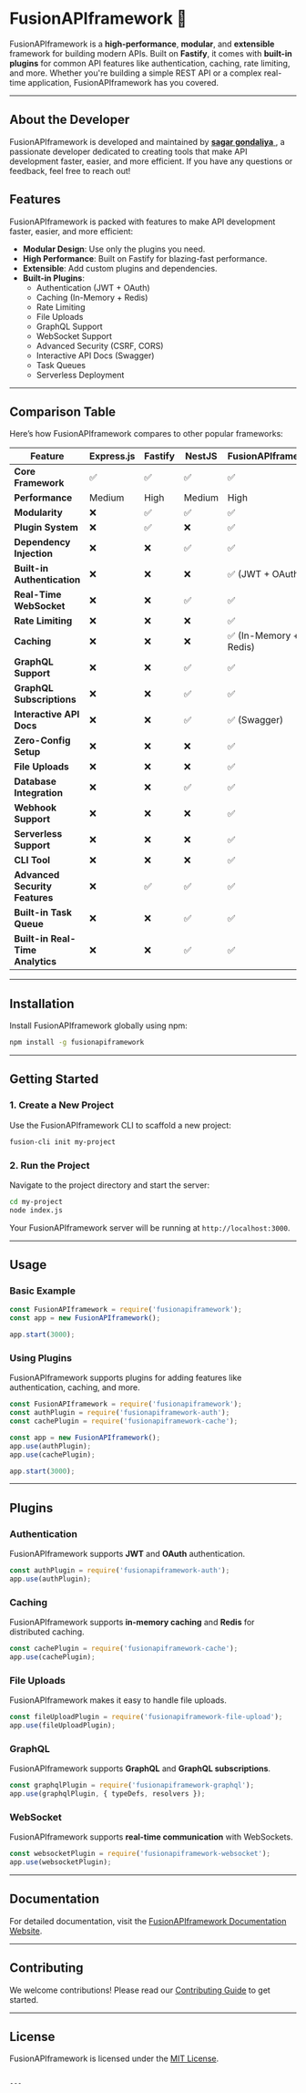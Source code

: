 # FusionAPIframework 🚀

FusionAPIframework is a **high-performance**, **modular**, and **extensible** framework for building modern APIs. Built on **Fastify**, it comes with **built-in plugins** for common API features like authentication, caching, rate limiting, and more. Whether you're building a simple REST API or a complex real-time application, FusionAPIframework has you covered.

---
## **About the Developer**

FusionAPIframework is developed and maintained by [ **sagar gondaliya** ](https://www.linkedin.com/in/sagar-gondaliya/), a passionate developer dedicated to creating tools that make API development faster, easier, and more efficient. If you have any questions or feedback, feel free to reach out!

## **Features**

FusionAPIframework is packed with features to make API development faster, easier, and more efficient:

- **Modular Design**: Use only the plugins you need.
- **High Performance**: Built on Fastify for blazing-fast performance.
- **Extensible**: Add custom plugins and dependencies.
- **Built-in Plugins**:
  - Authentication (JWT + OAuth)
  - Caching (In-Memory + Redis)
  - Rate Limiting
  - File Uploads
  - GraphQL Support
  - WebSocket Support
  - Advanced Security (CSRF, CORS)
  - Interactive API Docs (Swagger)
  - Task Queues
  - Serverless Deployment

---

## **Comparison Table**

Here’s how FusionAPIframework compares to other popular frameworks:

| Feature                          | Express.js | Fastify | NestJS | FusionAPIframework |
|----------------------------------|------------|---------|--------|--------------------|
| **Core Framework**               | ✅         | ✅      | ✅     | ✅                 |
| **Performance**                  | Medium     | High    | Medium | High               |
| **Modularity**                   | ❌         | ✅      | ✅     | ✅                 |
| **Plugin System**                | ❌         | ✅      | ❌     | ✅                 |
| **Dependency Injection**         | ❌         | ❌      | ✅     | ✅                 |
| **Built-in Authentication**      | ❌         | ❌      | ❌     | ✅ (JWT + OAuth)   |
| **Real-Time WebSocket**          | ❌         | ❌      | ✅     | ✅                 |
| **Rate Limiting**                | ❌         | ❌      | ❌     | ✅                 |
| **Caching**                      | ❌         | ❌      | ❌     | ✅ (In-Memory + Redis) |
| **GraphQL Support**              | ❌         | ❌      | ✅     | ✅                 |
| **GraphQL Subscriptions**        | ❌         | ❌      | ✅     | ✅                 |
| **Interactive API Docs**         | ❌         | ❌      | ✅     | ✅ (Swagger)       |
| **Zero-Config Setup**            | ❌         | ❌      | ❌     | ✅                 |
| **File Uploads**                 | ❌         | ❌      | ❌     | ✅                 |
| **Database Integration**         | ❌         | ❌      | ✅     | ✅                 |
| **Webhook Support**              | ❌         | ❌      | ❌     | ✅                 |
| **Serverless Support**           | ❌         | ❌      | ❌     | ✅                 |
| **CLI Tool**                     | ❌         | ❌      | ❌     | ✅                 |
| **Advanced Security Features**   | ❌         | ✅      | ✅     | ✅                 |
| **Built-in Task Queue**          | ❌         | ❌      | ✅     | ✅                 |
| **Built-in Real-Time Analytics** | ❌         | ❌      | ✅     | ✅                 |

---

## **Installation**

Install FusionAPIframework globally using npm:

```bash
npm install -g fusionapiframework
```

---

## **Getting Started**

### **1. Create a New Project**
Use the FusionAPIframework CLI to scaffold a new project:

```bash
fusion-cli init my-project
```

### **2. Run the Project**
Navigate to the project directory and start the server:

```bash
cd my-project
node index.js
```

Your FusionAPIframework server will be running at `http://localhost:3000`.

---

## **Usage**

### **Basic Example**
```javascript
const FusionAPIframework = require('fusionapiframework');
const app = new FusionAPIframework();

app.start(3000);
```

### **Using Plugins**
FusionAPIframework supports plugins for adding features like authentication, caching, and more.

```javascript
const FusionAPIframework = require('fusionapiframework');
const authPlugin = require('fusionapiframework-auth');
const cachePlugin = require('fusionapiframework-cache');

const app = new FusionAPIframework();
app.use(authPlugin);
app.use(cachePlugin);

app.start(3000);
```

---

## **Plugins**

### **Authentication**
FusionAPIframework supports **JWT** and **OAuth** authentication.

```javascript
const authPlugin = require('fusionapiframework-auth');
app.use(authPlugin);
```

### **Caching**
FusionAPIframework supports **in-memory caching** and **Redis** for distributed caching.

```javascript
const cachePlugin = require('fusionapiframework-cache');
app.use(cachePlugin);
```

### **File Uploads**
FusionAPIframework makes it easy to handle file uploads.

```javascript
const fileUploadPlugin = require('fusionapiframework-file-upload');
app.use(fileUploadPlugin);
```

### **GraphQL**
FusionAPIframework supports **GraphQL** and **GraphQL subscriptions**.

```javascript
const graphqlPlugin = require('fusionapiframework-graphql');
app.use(graphqlPlugin, { typeDefs, resolvers });
```

### **WebSocket**
FusionAPIframework supports **real-time communication** with WebSockets.

```javascript
const websocketPlugin = require('fusionapiframework-websocket');
app.use(websocketPlugin);
```

---

## **Documentation**

For detailed documentation, visit the [FusionAPIframework Documentation Website](#).

---

## **Contributing**

We welcome contributions! Please read our [Contributing Guide](CONTRIBUTING.md) to get started.

---

## **License**

FusionAPIframework is licensed under the [MIT License](LICENSE).
```

---


